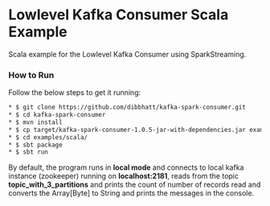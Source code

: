 # Lowlevel Kafka Consumer Scala Example

Scala example for the Lowlevel Kafka Consumer using SparkStreaming.

### How to Run
Follow the below steps to get it running:
```sh
* $ git clone https://github.com/dibbhatt/kafka-spark-consumer.git
* $ cd kafka-spark-consumer
* $ mvn install
* $ cp target/kafka-spark-consumer-1.0.5-jar-with-dependencies.jar examples/scala/lib/
* $ cd examples/scala/
* $ sbt package
* $ sbt run
```
By default, the program runs in **local mode** and connects to local kafka instance (zookeeper) running on **localhost:2181**,  reads from the topic **topic_with_3_partitions** and prints the count of number of records read and converts the Array[Byte] to String and prints the messages in the console.


